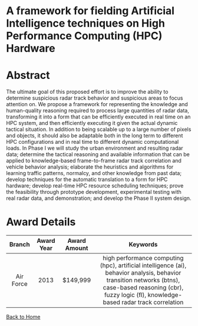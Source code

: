 
A framework for fielding Artificial Intelligence techniques on High Performance Computing (HPC) Hardware
========================================================================================================

# Abstract


The ultimate goal of this proposed effort is to improve the ability to determine suspicious radar track behavior and suspicious areas to focus attention on.  We propose a framework for representing the knowledge and human-quality reasoning required to process large quantities of radar data, transforming it into a form that can be efficiently executed in real time on an HPC system, and then efficiently executing it given the actual dynamic tactical situation.  In addition to being scalable up to a large number of pixels and objects, it should also be adaptable both in the long term to different HPC configurations and in real time to different dynamic computational loads.  In Phase I we will study the urban environment and resulting radar data; determine the tactical reasoning and available information that can be applied to knowledge-based frame-to-frame radar track correlation and vehicle behavior analysis; elaborate the heuristics and algorithms for learning traffic patterns, normalcy, and other knowledge from past data; develop techniques for the automatic translation to a form for HPC hardware; develop real-time HPC resource scheduling techniques; prove the feasibility through prototype development, experimental testing with real radar data, and demonstration; and develop the Phase II system design.  

# Award Details

|Branch|Award Year|Award Amount|Keywords|
| :---: | :---: | :---: | :---: |
|Air Force|2013|$149,999|high performance computing (hpc), artificial intelligence (ai), behavior analysis, behavior transition networks (btns), case-based reasoning (cbr), fuzzy logic (fl), knowledge-based radar track correlation|
  
  


[Back to Home](https://github.com/chrischow/dod_sbir_awards/Reports/JH/#2303)